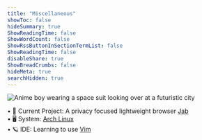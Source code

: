 ```yaml
---
title: "Miscellaneous"
showToc: false
hideSummary: true
ShowReadingTime: false
ShowWordCount: false
ShowRssButtonInSectionTermList: false
ShowReadingTime: false
disableShare: true
ShowBreadCrumbs: false
hideMeta: true
searchHidden: true
---
```


![Anime boy wearing a space suit looking over at a futuristic city](/pages/Anime%20nanotechnology%20boy.jpg)


• 🔭 Current Project: A privacy focused lightweight browser [Jab](#) \
• 🖥 System: [Arch Linux](#) \
• 🪐 IDE: Learning to use [Vim](#)


